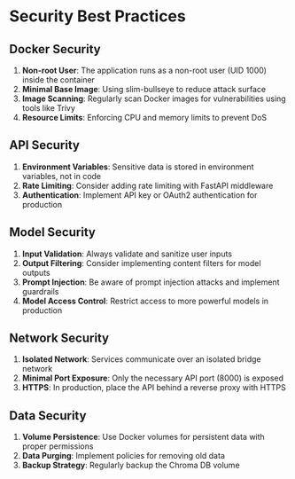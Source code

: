 # Security Best Practices

## Docker Security
1. **Non-root User**: The application runs as a non-root user (UID 1000) inside the container
2. **Minimal Base Image**: Using slim-bullseye to reduce attack surface
3. **Image Scanning**: Regularly scan Docker images for vulnerabilities using tools like Trivy
4. **Resource Limits**: Enforcing CPU and memory limits to prevent DoS

## API Security
1. **Environment Variables**: Sensitive data is stored in environment variables, not in code
2. **Rate Limiting**: Consider adding rate limiting with FastAPI middleware
3. **Authentication**: Implement API key or OAuth2 authentication for production

## Model Security
1. **Input Validation**: Always validate and sanitize user inputs
2. **Output Filtering**: Consider implementing content filters for model outputs
3. **Prompt Injection**: Be aware of prompt injection attacks and implement guardrails
4. **Model Access Control**: Restrict access to more powerful models in production

## Network Security
1. **Isolated Network**: Services communicate over an isolated bridge network
2. **Minimal Port Exposure**: Only the necessary API port (8000) is exposed
3. **HTTPS**: In production, place the API behind a reverse proxy with HTTPS

## Data Security
1. **Volume Persistence**: Use Docker volumes for persistent data with proper permissions
2. **Data Purging**: Implement policies for removing old data
3. **Backup Strategy**: Regularly backup the Chroma DB volume
